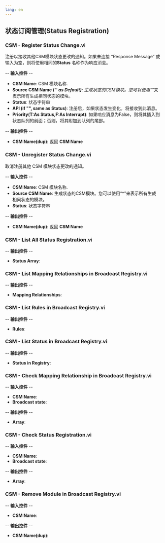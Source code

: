 ```yaml
---
lang: en
---
```


## 状态订阅管理(Status Registration)

### CSM - Register Status Change.vi

注册以接收其他CSM模块状态更改的通知。如果未连接 “Response Message” 或输入为空，则将使用相同的<b>Status</b> 名称作为响应消息。

-- <b>输入控件</b> --
- <b>CSM Name</b>: CSM 模块名称.
- <b>Source CSM Name ('*' as Default)</b>: 生成状态的CSM模块。您可以使用“*”来表示所有生成相同状态的模块。
- <b>Status</b>: 状态字符串
- <b>API (if "", same as Status)</b>: 注册后，如果状态发生变化，将接收到此消息。
- <b>Priority(T:As Status,F:As Interrupt)</b>: 如果响应消息为False，则将其插入到状态队列的前面；否则，将其附加到队列的尾部。

-- <b>输出控件</b> --
- <b>CSM Name(dup)</b>: 返回 <b>CSM Name</b>

### CSM - Unregister Status Change.vi

取消注册其他 CSM 模块状态更改的通知。

-- <b>输入控件</b> --
- <b>CSM Name</b>: CSM 模块名称.
- <b>Source CSM Name</b>: 生成状态的CSM模块。您可以使用“*”来表示所有生成相同状态的模块。
- <b>Status</b>: 状态字符串

-- <b>输出控件</b> --
- <b>CSM Name(dup)</b>: 返回 <b>CSM Name</b>

### CSM - List All Status Registration.vi

-- <b>输出控件</b> --
- <b>Status Array</b>:

### CSM - List Mapping Relationships in Broadcast Registry.vi

-- <b>输出控件</b> --
- <b>Mapping Relationships</b>:

### CSM - List Rules in Broadcast Registry.vi

-- <b>输出控件</b> --
- <b>Rules</b>:

### CSM - List Status in Broadcast Registry.vi

-- <b>输出控件</b> --
- <b>Status in Registry</b>:

### CSM - Check Mapping Relationship in Broadcast Registry.vi

-- <b>输入控件</b> --
- <b>CSM Name</b>:
- <b>Broadcast state</b>:

-- <b>输出控件</b> --
- <b>Array</b>:

### CSM - Check Status Registration.vi

-- <b>输入控件</b> --
- <b>CSM Name</b>:
- <b>Broadcast state</b>:

-- <b>输出控件</b> --
- <b>Array</b>:

### CSM - Remove Module in Broadcast Registry.vi

-- <b>输入控件</b> --
- <b>CSM Name</b>:

-- <b>输出控件</b> --
- <b>CSM Name(dup)</b>: